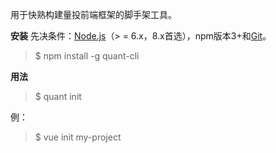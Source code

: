 用于快熟构建量投前端框架的脚手架工具。

**安装**
先决条件：[Node.js](https://nodejs.org/en/)（> = 6.x，8.x首选），npm版本3+和[Git](https://git-scm.com/)。

> $ npm install -g quant-cli

**用法**

> $ quant init <project-name>

例：

> $ vue init my-project
